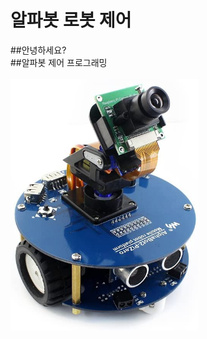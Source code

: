 # 알파봇 로봇 제어 

##안녕하세요?\
##알파봇 제어 프로그래밍\
<br/>
<img src="/image/alphabot_01.jpg" width="300px"/>

[//]: # (Image References)
[alphabot]: /image/alphabot_01.jpg "This is a alphabot."

